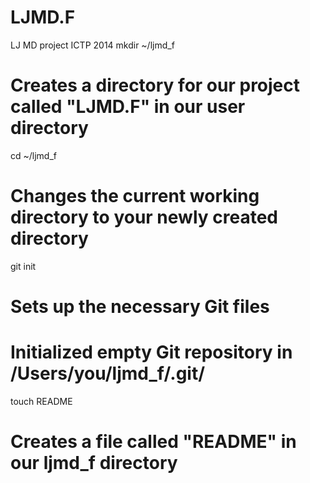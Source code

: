 LJMD.F
======

LJ MD project ICTP 2014
mkdir ~/ljmd_f
# Creates a directory for our project called "LJMD.F" in our user directory

cd ~/ljmd_f
# Changes the current working directory to your newly created directory

git init
# Sets up the necessary Git files
# Initialized empty Git repository in /Users/you/ljmd_f/.git/

touch README
# Creates a file called "README" in our ljmd_f directory
